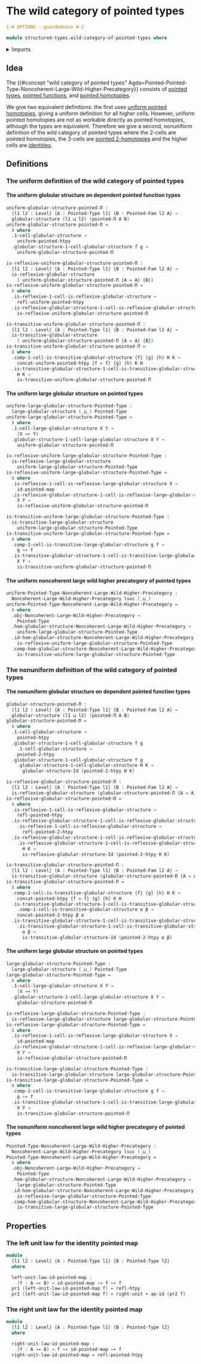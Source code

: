 # The wild category of pointed types

```agda
{-# OPTIONS --guardedness #-}

module structured-types.wild-category-of-pointed-types where
```

<details><summary>Imports</summary>

```agda
open import foundation.action-on-identifications-functions
open import foundation.dependent-pair-types
open import foundation.homotopies
open import foundation.identity-types
open import foundation.universe-levels
open import foundation.whiskering-identifications-concatenation

open import structured-types.globular-types
open import structured-types.large-globular-types
open import structured-types.large-reflexive-globular-types
open import structured-types.large-transitive-globular-types
open import structured-types.pointed-2-homotopies
open import structured-types.pointed-dependent-functions
open import structured-types.pointed-families-of-types
open import structured-types.pointed-homotopies
open import structured-types.pointed-maps
open import structured-types.pointed-types
open import structured-types.reflexive-globular-types
open import structured-types.transitive-globular-types
open import structured-types.uniform-pointed-homotopies

open import wild-category-theory.noncoherent-large-wild-higher-precategories
open import wild-category-theory.noncoherent-wild-higher-precategories
```

</details>

## Idea

The
{{#concept "wild category of pointed types" Agda=Pointed-Pointed-Type-Noncoherent-Large-Wild-Higher-Precategory}}
consists of [pointed types](structured-types.pointed-types.md),
[pointed functions](structured-types.pointed-functions.md), and
[pointed homotopies](structured-types.pointed-homotopies.md).

We give two equivalent definitions: the first uses
[uniform pointed homotopies](structured-types.uniform-pointed-homotopies.md),
giving a uniform definition for all higher cells. However, uniform pointed
homotopies are not as workable directly as pointed homotopies, although the
types are equivalent. Therefore we give a second, nonuniform definition of the
wild category of pointed types where the 2-cells are pointed homotopies, the
3-cells are [pointed 2-homotopies](structured-types.pointed-2-homotopies.md) and
the higher cells are [identities](foundation-core.identity-types.md).

## Definitions

### The uniform definition of the wild category of pointed types

#### The uniform globular structure on dependent pointed function types

```agda
uniform-globular-structure-pointed-Π :
  {l1 l2 : Level} {A : Pointed-Type l1} {B : Pointed-Fam l2 A} →
  globular-structure (l1 ⊔ l2) (pointed-Π A B)
uniform-globular-structure-pointed-Π =
  λ where
  .1-cell-globular-structure →
    uniform-pointed-htpy
  .globular-structure-1-cell-globular-structure f g →
    uniform-globular-structure-pointed-Π

is-reflexive-uniform-globular-structure-pointed-Π :
  {l1 l2 : Level} {A : Pointed-Type l1} {B : Pointed-Fam l2 A} →
  is-reflexive-globular-structure
    ( uniform-globular-structure-pointed-Π {A = A} {B})
is-reflexive-uniform-globular-structure-pointed-Π =
  λ where
  .is-reflexive-1-cell-is-reflexive-globular-structure →
    refl-uniform-pointed-htpy
  .is-reflexive-globular-structure-1-cell-is-reflexive-globular-structure f g →
    is-reflexive-uniform-globular-structure-pointed-Π

is-transitive-uniform-globular-structure-pointed-Π :
  {l1 l2 : Level} {A : Pointed-Type l1} {B : Pointed-Fam l2 A} →
  is-transitive-globular-structure
    ( uniform-globular-structure-pointed-Π {A = A} {B})
is-transitive-uniform-globular-structure-pointed-Π =
  λ where
  .comp-1-cell-is-transitive-globular-structure {f} {g} {h} H K →
    concat-uniform-pointed-htpy {f = f} {g} {h} K H
  .is-transitive-globular-structure-1-cell-is-transitive-globular-structure
    H K →
    is-transitive-uniform-globular-structure-pointed-Π
```

#### The uniform large globular structure on pointed types

```agda
uniform-large-globular-structure-Pointed-Type :
  large-globular-structure (_⊔_) Pointed-Type
uniform-large-globular-structure-Pointed-Type =
  λ where
  .1-cell-large-globular-structure X Y →
    (X →∗ Y)
  .globular-structure-1-cell-large-globular-structure X Y →
    uniform-globular-structure-pointed-Π

is-reflexive-uniform-large-globular-structure-Pointed-Type :
  is-reflexive-large-globular-structure
    uniform-large-globular-structure-Pointed-Type
is-reflexive-uniform-large-globular-structure-Pointed-Type =
  λ where
  .is-reflexive-1-cell-is-reflexive-large-globular-structure X →
    id-pointed-map
  .is-reflexive-globular-structure-1-cell-is-reflexive-large-globular-structure
    X Y →
    is-reflexive-uniform-globular-structure-pointed-Π

is-transitive-uniform-large-globular-structure-Pointed-Type :
  is-transitive-large-globular-structure
    uniform-large-globular-structure-Pointed-Type
is-transitive-uniform-large-globular-structure-Pointed-Type =
  λ where
  .comp-1-cell-is-transitive-large-globular-structure g f →
    g ∘∗ f
  .is-transitive-globular-structure-1-cell-is-transitive-large-globular-structure
    X Y →
    is-transitive-uniform-globular-structure-pointed-Π
```

#### The uniform noncoherent large wild higher precategory of pointed types

```agda
uniform-Pointed-Type-Noncoherent-Large-Wild-Higher-Precategory :
  Noncoherent-Large-Wild-Higher-Precategory lsuc (_⊔_)
uniform-Pointed-Type-Noncoherent-Large-Wild-Higher-Precategory =
  λ where
  .obj-Noncoherent-Large-Wild-Higher-Precategory →
    Pointed-Type
  .hom-globular-structure-Noncoherent-Large-Wild-Higher-Precategory →
    uniform-large-globular-structure-Pointed-Type
  .id-hom-globular-structure-Noncoherent-Large-Wild-Higher-Precategory →
    is-reflexive-uniform-large-globular-structure-Pointed-Type
  .comp-hom-globular-structure-Noncoherent-Large-Wild-Higher-Precategory →
    is-transitive-uniform-large-globular-structure-Pointed-Type
```

### The nonuniform definition of the wild category of pointed types

#### The nonuniform globular structure on dependent pointed function types

```agda
globular-structure-pointed-Π :
  {l1 l2 : Level} {A : Pointed-Type l1} {B : Pointed-Fam l2 A} →
  globular-structure (l1 ⊔ l2) (pointed-Π A B)
globular-structure-pointed-Π =
  λ where
  .1-cell-globular-structure →
    pointed-htpy
  .globular-structure-1-cell-globular-structure f g
    .1-cell-globular-structure →
    pointed-2-htpy
  .globular-structure-1-cell-globular-structure f g
    .globular-structure-1-cell-globular-structure H K →
      globular-structure-Id (pointed-2-htpy H K)

is-reflexive-globular-structure-pointed-Π :
  {l1 l2 : Level} {A : Pointed-Type l1} {B : Pointed-Fam l2 A} →
  is-reflexive-globular-structure (globular-structure-pointed-Π {A = A} {B})
is-reflexive-globular-structure-pointed-Π =
  λ where
  .is-reflexive-1-cell-is-reflexive-globular-structure →
    refl-pointed-htpy
  .is-reflexive-globular-structure-1-cell-is-reflexive-globular-structure f g
    .is-reflexive-1-cell-is-reflexive-globular-structure →
      refl-pointed-2-htpy
  .is-reflexive-globular-structure-1-cell-is-reflexive-globular-structure f g
    .is-reflexive-globular-structure-1-cell-is-reflexive-globular-structure
      H K →
      is-reflexive-globular-structure-Id (pointed-2-htpy H K)

is-transitive-globular-structure-pointed-Π :
  {l1 l2 : Level} {A : Pointed-Type l1} {B : Pointed-Fam l2 A} →
  is-transitive-globular-structure (globular-structure-pointed-Π {A = A} {B})
is-transitive-globular-structure-pointed-Π =
  λ where
  .comp-1-cell-is-transitive-globular-structure {f} {g} {h} H K →
    concat-pointed-htpy {f = f} {g} {h} K H
  .is-transitive-globular-structure-1-cell-is-transitive-globular-structure H K
    .comp-1-cell-is-transitive-globular-structure α β →
    concat-pointed-2-htpy β α
  .is-transitive-globular-structure-1-cell-is-transitive-globular-structure H K
    .is-transitive-globular-structure-1-cell-is-transitive-globular-structure
      α β →
      is-transitive-globular-structure-Id (pointed-2-htpy α β)
```

#### The uniform large globular structure on pointed types

```agda
large-globular-structure-Pointed-Type :
  large-globular-structure (_⊔_) Pointed-Type
large-globular-structure-Pointed-Type =
  λ where
  .1-cell-large-globular-structure X Y →
    (X →∗ Y)
  .globular-structure-1-cell-large-globular-structure X Y →
    globular-structure-pointed-Π

is-reflexive-large-globular-structure-Pointed-Type :
  is-reflexive-large-globular-structure large-globular-structure-Pointed-Type
is-reflexive-large-globular-structure-Pointed-Type =
  λ where
  .is-reflexive-1-cell-is-reflexive-large-globular-structure X →
    id-pointed-map
  .is-reflexive-globular-structure-1-cell-is-reflexive-large-globular-structure
    X Y →
    is-reflexive-globular-structure-pointed-Π

is-transitive-large-globular-structure-Pointed-Type :
  is-transitive-large-globular-structure large-globular-structure-Pointed-Type
is-transitive-large-globular-structure-Pointed-Type =
  λ where
  .comp-1-cell-is-transitive-large-globular-structure g f →
    g ∘∗ f
  .is-transitive-globular-structure-1-cell-is-transitive-large-globular-structure
    X Y →
    is-transitive-globular-structure-pointed-Π
```

#### The nonuniform noncoherent large wild higher precategory of pointed types

```agda
Pointed-Type-Noncoherent-Large-Wild-Higher-Precategory :
  Noncoherent-Large-Wild-Higher-Precategory lsuc (_⊔_)
Pointed-Type-Noncoherent-Large-Wild-Higher-Precategory =
  λ where
  .obj-Noncoherent-Large-Wild-Higher-Precategory →
    Pointed-Type
  .hom-globular-structure-Noncoherent-Large-Wild-Higher-Precategory →
    large-globular-structure-Pointed-Type
  .id-hom-globular-structure-Noncoherent-Large-Wild-Higher-Precategory →
    is-reflexive-large-globular-structure-Pointed-Type
  .comp-hom-globular-structure-Noncoherent-Large-Wild-Higher-Precategory →
    is-transitive-large-globular-structure-Pointed-Type
```

## Properties

### The left unit law for the identity pointed map

```agda
module _
  {l1 l2 : Level} {A : Pointed-Type l1} {B : Pointed-Type l2}
  where

  left-unit-law-id-pointed-map :
    (f : A →∗ B) → id-pointed-map ∘∗ f ~∗ f
  pr1 (left-unit-law-id-pointed-map f) = refl-htpy
  pr2 (left-unit-law-id-pointed-map f) = right-unit ∙ ap-id (pr2 f)
```

### The right unit law for the identity pointed map

```agda
module _
  {l1 l2 : Level} {A : Pointed-Type l1} {B : Pointed-Type l2}
  where

  right-unit-law-id-pointed-map :
    (f : A →∗ B) → f ∘∗ id-pointed-map ~∗ f
  right-unit-law-id-pointed-map = refl-pointed-htpy
```
